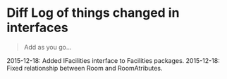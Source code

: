 # Diff Log of things changed in interfaces

> Add as you go...

2015-12-18: Added IFacilities interface to Facilities packages.
2015-12-18: Fixed relationship between Room and RoomAtributes.
